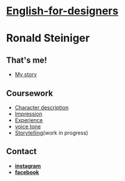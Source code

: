 # [English-for-designers](https://github.com/RonaldRonno/english-for-designers/blob/main/README.md)

# Ronald Steiniger

## That's me!

- [My story](https://github.com/RonaldRonno/english-for-designers/blob/main/03-aboutness/index.md)

## Coursework 
- [Character description](https://github.com/RonaldRonno/english-for-designers/blob/main/01-character-description/index.md)
- [Impression](https://github.com/RonaldRonno/english-for-designers/blob/main/02-impression/index.md)
- [Experience](https://github.com/RonaldRonno/english-for-designers/blob/main/04-experience/index.md)
- [voice tone](https://github.com/RonaldRonno/english-for-designers/blob/main/05-voice-tone/index.md)
- [Storytelling](https://github.com/RonaldRonno/english-for-designers/tree/main/06-storytelling)(work in progress)

## Contact

- **[instagram](https://www.instagram.com/ronald_steiniger/)**
- **[facebook](https://www.facebook.com/ronald.steiniger)**

